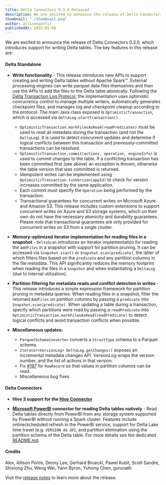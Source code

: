 ```yaml
---
title: Delta Connectors 0.3.0 Released
description: We are excited to announce the release of Delta Connectors 0.3.0.
thumbnail: "./thumbnail.png"
author: allisonportis
publishedAt: 2022-01-06
---
```


We are excited to announce the release of Delta Connectors 0.3.0, which introduces support for writing Delta tables. The key features in this release are:

#### Delta Standalone

- **Write functionality** - This release introduces new APIs to support creating and writing Delta tables without Apache Spark™. External processing engines can write parquet data files themselves and then use the APIs to add the files to the Delta table atomically. Following the [Delta Transaction Log Protocol](https://github.com/delta-io/delta/blob/master/PROTOCOL.md), the implementation uses optimistic concurrency control to manage multiple writers, automatically generates checkpoint files, and manages log and checkpoint cleanup according to the protocol. The main Java class exposed is `OptimisticTransaction`, which is accessed via `DeltaLog.startTransaction()`.

  - `OptimisticTransaction.markFilesAsRead(readPredicates)` must be used to read all metadata during the transaction (and not the `DeltaLog`). It is used to detect concurrent updates and determine if logical conflicts between this transaction and previously-committed transactions can be resolved.
  - `OptimisticTransaction.commit(actions, operation, engineInfo)` is used to commit changes to the table. If a conflicting transaction has been committed first (see above) an exception is thrown, otherwise the table version that was committed is returned.
  - Idempotent writes can be implemented using `OptimisticTransaction.txnVersion(appId)` to check for version increases committed by the same application.
  - Each commit must specify the `Operation` being performed by the transaction.
  - Transactional guarantees for concurrent writes on Microsoft Azure and Amazon S3. This release includes custom extensions to support concurrent writes on Azure and S3 storage systems, which on their own do not have the necessary atomicity and durability guarantees. Please note that transactional guarantees are only provided for concurrent writes on S3 from a single cluster.

- **Memory-optimized iterator implementation for reading files in a snapshot** - `DeltaScan` introduces an iterator implementation for reading the `AddFiles` in a snapshot with support for partition pruning. It can be accessed via `Snapshot.scan()` or `Snapshot.scan(predicate)`, the latter of which filters files based on the `predicate` and any partition columns in the file metadata. This API significantly reduces the memory footprint when reading the files in a `Snapshot` and when instantiating a `DeltaLog` (due to internal utilization).

- **Partition filtering for metadata reads and conflict detection in writes** - This release introduces a simple expression framework for partition pruning in metadata queries. When reading files in a snapshot, filter the returned `AddFiles` on partition columns by passing a `predicate` into `Snapshot.scan(predicate)`. When updating a table during a transaction, specify which partitions were read by passing a `readPredicate` into `OptimisticTransaction.markFilesAsRead(readPredicate)` to detect logical conflicts and avoid transaction conflicts when possible.

- **Miscellaneous updates:**

  - `ParquetSchemaConverter` converts a `StructType` schema to a Parquet schema.
  - `Iterator<VersionLog> DeltaLog.getChanges()` exposes an incremental metadata changes API. VersionLog wraps the version number, and the list of actions in that version.
  - Fix [#197](https://github.com/delta-io/connectors/pull/197) for `RowRecord` so that values in partition columns can be read.
  - Miscellaneous bug fixes.

#### Delta Connectors

- **Hive 3 support for the [Hive Connector](https://mvnrepository.com/artifact/io.delta/delta-hive)**

- **[Microsoft PowerBI](https://powerbi.microsoft.com/en-us/) connector for reading Delta tables natively** - Read Delta tables directly from PowerBI from any storage system supported by PowerBI without running a Spark cluster. Features include online/scheduled refresh in the PowerBI service, support for Delta Lake time travel (e.g. `VERSION AS OF`), and partition elimination using the partition schema of the Delta table. For more details see the dedicated [README.md](https://github.com/delta-io/delta/blob/master/connectors/powerbi/README.md).

#### Credits

Alex, Allison Portis, Denny Lee, Gerhard Brueckl, Pawel Kubit, Scott Sandre, Shixiong Zhu, Wang Wei, Yann Byron, Yuhong Chen, gurunath

Visit the [release notes](https://github.com/delta-io/connectors/releases/tag/v0.3.0) to learn more about the release.
